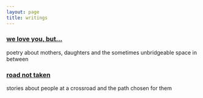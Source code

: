 ```yaml
---
layout: page
title: writings
---
```


### [we love you, but...](cindygao.com/weloveyoubut) ###
poetry about mothers, daughters and the sometimes unbridgeable space in between

### [road not taken](cindygao.com/roadnottaken) ###
stories about people at a crossroad and the path chosen for them

